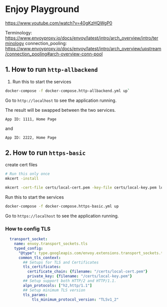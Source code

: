# Enjoy Playground

https://www.youtube.com/watch?v=40gKzHQWgP0


Terminology: https://www.envoyproxy.io/docs/envoy/latest/intro/arch_overview/intro/terminology
connection_pooling: https://www.envoyproxy.io/docs/envoy/latest/intro/arch_overview/upstream/connection_pooling#arch-overview-conn-pool


## 1. How to run `http-allbackend`


1. Run this to start the services
   
```sh
docker-compose -f docker-compose.http-allbackend.yml up`
```

Go to `http://localhost` to see the application running.

The result will be swapped between the two services.

```
App ID: 1111, Home Page
```

and

```
App ID: 2222, Home Page
```

## 2. How to run `https-basic`

create cert files

```sh
# Run this only once
mkcert -install

mkcert -cert-file certs/local-cert.pem -key-file certs/local-key.pem localhost
```

Run this to start the services
   
```sh
docker-compose -f docker-compose.https-basic.yml up
```

Go to `https://localhost` to see the application running.

### How to config TLS

```yml
  transport_socket:
    name: envoy.transport_sockets.tls
    typed_config:
      "@type": type.googleapis.com/envoy.extensions.transport_sockets.tls.v3.DownstreamTlsContext
      common_tls_context: 
        ## Setups for TLS and Certificates
        tls_certificates:
          certificate_chain: {filename: "/certs/local-cert.pem"}
          private_key: {filename: "/certs/local-key.pem"}
        ## Setup support both HTTP/2 and HTTP/1.1.
        alpn_protocols: ["h2,http/1.1"]
        ## Setup minimum TLS version
        tls_params:
            tls_minimum_protocol_version: "TLSv1_2"
```
